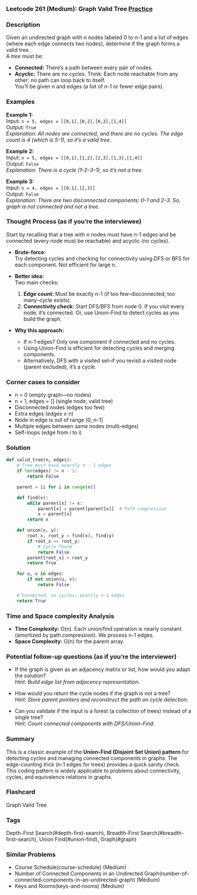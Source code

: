 ### Leetcode 261 (Medium): Graph Valid Tree [Practice](https://leetcode.com/problems/graph-valid-tree)

### Description  
Given an undirected graph with n nodes labeled 0 to n-1 and a list of edges (where each edge connects two nodes), determine if the graph forms a valid tree.  
A *tree* must be:
- **Connected:** There’s a path between every pair of nodes.
- **Acyclic:** There are no cycles.
Think: Each node reachable from any other; no path can loop back to itself.  
You’ll be given n and edges (a list of n-1 or fewer edge pairs).

### Examples  

**Example 1:**  
Input: `n = 5, edges = [[0,1],[0,2],[0,3],[1,4]]`  
Output: `True`  
*Explanation: All nodes are connected, and there are no cycles. The edge count is 4 (which is 5-1), so it’s a valid tree.*

**Example 2:**  
Input: `n = 5, edges = [[0,1],[1,2],[2,3],[1,3],[1,4]]`  
Output: `False`  
*Explanation: There is a cycle (1–2–3–1), so it’s not a tree.*

**Example 3:**  
Input: `n = 4, edges = [[0,1],[2,3]]`  
Output: `False`  
*Explanation: There are two disconnected components: 0–1 and 2–3. So, graph is not connected and not a tree.*

### Thought Process (as if you’re the interviewee)  
Start by recalling that a tree with n nodes must have n-1 edges and be connected (every node must be reachable) and acyclic (no cycles).

- **Brute-force:**  
  Try detecting cycles and checking for connectivity using DFS or BFS for each component. Not efficient for large n.

- **Better idea:**  
  Two main checks:
  1. **Edge count:** Must be exactly n-1 (if too few–disconnected; too many–cycle exists).
  2. **Connectivity check:** Start DFS/BFS from node 0. If you visit every node, it’s connected. Or, use Union-Find to detect cycles as you build the graph.

- **Why this approach:**  
  - If n-1 edges? Only one component if connected and no cycles.
  - Using Union-Find is efficient for detecting cycles and merging components.
  - Alternatively, DFS with a visited set–if you revisit a visited node (parent excluded), it’s a cycle.

### Corner cases to consider  
- n = 0 (empty graph—no nodes)
- n = 1, edges = [] (single node, valid tree)
- Disconnected nodes (edges too few)
- Extra edges (edges ≥ n)
- Node in edge is out of range [0, n-1]
- Multiple edges between same nodes (multi-edges)
- Self-loops (edge from i to i)

### Solution

```python
def valid_tree(n, edges):
    # Tree must have exactly n - 1 edges
    if len(edges) != n - 1:
        return False

    parent = [i for i in range(n)]

    def find(x):
        while parent[x] != x:
            parent[x] = parent[parent[x]]  # Path compression
            x = parent[x]
        return x

    def union(x, y):
        root_x, root_y = find(x), find(y)
        if root_x == root_y:
            # Cycle found
            return False
        parent[root_x] = root_y
        return True

    for u, v in edges:
        if not union(u, v):
            return False

    # Connected, no cycles, exactly n-1 edges
    return True
```

### Time and Space complexity Analysis  

- **Time Complexity:** O(n). Each union/find operation is nearly constant (amortized by path compression). We process n-1 edges.
- **Space Complexity:** O(n) for the parent array.

### Potential follow-up questions (as if you’re the interviewer)  

- If the graph is given as an adjacency matrix or list, how would you adapt the solution?  
  *Hint: Build edge list from adjacency representation.*

- How would you return the cycle nodes if the graph is not a tree?  
  *Hint: Store parent pointers and reconstruct the path on cycle detection.*

- Can you validate if the input is a forest (a collection of trees) instead of a single tree?  
  *Hint: Count connected components with DFS/Union-Find.*

### Summary
This is a classic example of the **Union-Find (Disjoint Set Union) pattern** for detecting cycles and managing connected components in graphs. The edge-counting trick (n-1 edges for trees) provides a quick sanity check. This coding pattern is widely applicable to problems about connectivity, cycles, and equivalence relations in graphs.


### Flashcard
Graph Valid Tree

### Tags
Depth-First Search(#depth-first-search), Breadth-First Search(#breadth-first-search), Union Find(#union-find), Graph(#graph)

### Similar Problems
- Course Schedule(course-schedule) (Medium)
- Number of Connected Components in an Undirected Graph(number-of-connected-components-in-an-undirected-graph) (Medium)
- Keys and Rooms(keys-and-rooms) (Medium)